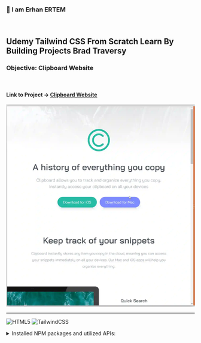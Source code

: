 ### 👋 **I am Erhan ERTEM**

&emsp;

## Udemy Tailwind CSS From Scratch Learn By Building Projects Brad Traversy

### **Objective:** Clipboard Website

&emsp;

#### Link to Project &rarr; [Clipboard Website](https://clipboard-erhan-ertem.netlify.app/)

![Screenshot](screenshot.webp)

---

![HTML5](https://img.shields.io/badge/HTML5-E34F26?style=for-the-badge&logo=html5&logoColor=white) ![TailwindCSS](https://img.shields.io/badge/Tailwind_CSS-38B2AC?style=for-the-badge&logo=tailwind-css&logoColor=white)

<details>
<summary>Installed NPM packages and utilized APIs:</summary>

| Package command                      | Package link               | Description                      |
| ------------------------------------ | -------------------------- | -------------------------------- |
| npm i -D tailwindcss                 | <https://tailwindcss.com/> | CSS preprocessor                 |
| npm i -D prettier-plugin-tailwindcss |                            | Prettier support for tailwindcss |

</details>

&emsp;
